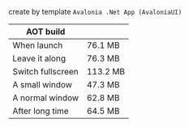 ﻿create by template `Avalonia .Net App (AvaloniaUI)`

| AOT build |  |
| --- | --- |
| When launch | 76.1 MB |
| Leave it along | 76.3 MB | 
| Switch fullscreen | 113.2 MB | 
| A small window | 47.3 MB | 
| A normal window | 62.8 MB | 
| After long time | 64.5 MB | 

